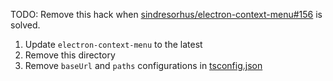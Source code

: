 TODO: Remove this hack when [sindresorhus/electron-context-menu#156](https://github.com/sindresorhus/electron-context-menu/pull/156) is solved.

1. Update `electron-context-menu` to the latest
2. Remove this directory
3. Remove `baseUrl` and `paths` configurations in [tsconfig.json](../../tsconfig.json)
